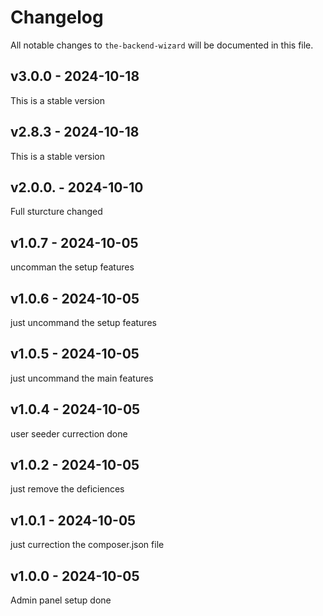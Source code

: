 # Changelog

All notable changes to `the-backend-wizard` will be documented in this file.

## v3.0.0 - 2024-10-18

This is a stable version

## v2.8.3 - 2024-10-18

This is a stable version

## v2.0.0. - 2024-10-10

Full sturcture changed

## v1.0.7 - 2024-10-05

uncomman the setup features

## v1.0.6 - 2024-10-05

just uncommand the setup features

## v1.0.5 - 2024-10-05

just uncommand the main features

## v1.0.4 - 2024-10-05

user seeder currection done

## v1.0.2 - 2024-10-05

just remove the deficiences

## v1.0.1 - 2024-10-05

just currection the composer.json file

## v1.0.0 - 2024-10-05

Admin panel setup done
